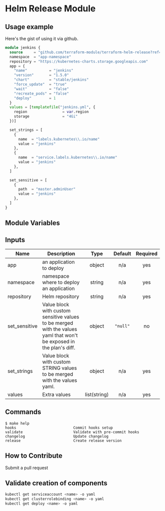 # Helm Release Module

## Usage example

Here's the gist of using it via github.

```terraform
module jenkins {
  source     = "github.com/terraform-module/terraform-helm-release?ref=v2.0.0"
  namespace  = "app-namespace"
  repository = "https://kubernetes-charts.storage.googleapis.com"
  app = {
    "name"          = "jenkins"
    "version"       = "1.5.0"
    "chart"         = "stable/jenkins"
    "force_update"  = "true"
    "wait"          = "false"
    "recreate_pods" = "false"
    "deploy"        = 1
  }
  values = [templatefile("jenkins.yml", {
    region                = var.region
    storage               = "4Gi"
  })]

  set_strings = [
    {
      name  = "labels.kubernetes\\.io/name"
      value = "jenkins"
    },
    {
      name  = "service.labels.kubernetes\\.io/name"
      value = "jenkins"
    },
  ]

  set_sensitive = [
    {
      path  = "master.adminUser"
      value = "jenkins"
    },
  ]
}
```

## Module Variables

<!-- BEGINNING OF PRE-COMMIT-TERRAFORM DOCS HOOK -->
## Inputs

| Name | Description | Type | Default | Required |
|------|-------------|:----:|:-----:|:-----:|
| app | an application to deploy | object | n/a | yes |
| namespace | namespace where to deploy an application | string | n/a | yes |
| repository | Helm repository | string | n/a | yes |
| set\_sensitive | Value block with custom sensitive values to be merged with the values yaml that won't be exposed in the plan's diff. | object | `"null"` | no |
| set\_strings | Value block with custom STRING values to be merged with the values yaml. | object | n/a | yes |
| values | Extra values | list(string) | n/a | yes |

<!-- END OF PRE-COMMIT-TERRAFORM DOCS HOOK -->

## Commands

<!-- START makefile-doc -->
```
$ make help
hooks                          Commit hooks setup
validate                       Validate with pre-commit hooks
changelog                      Update changelog
release                        Create release version
```
<!-- END makefile-doc -->

## How to Contribute

Submit a pull request

## Validate creation of components

```sh
kubectl get serviceaccount <name> -o yaml
kubectl get clusterrolebinding <name> -o yaml
kubectl get deploy <name> -o yaml
```
